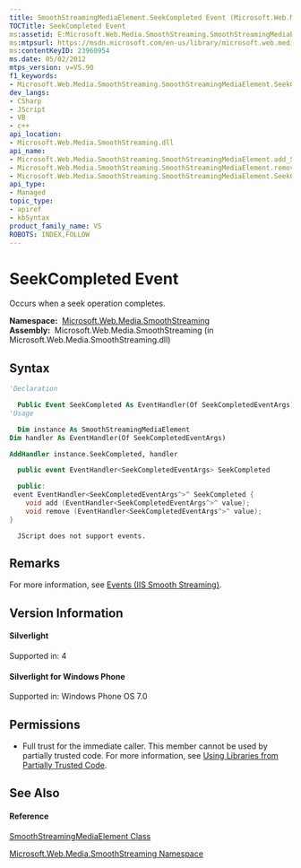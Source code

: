 ```yaml
---
title: SmoothStreamingMediaElement.SeekCompleted Event (Microsoft.Web.Media.SmoothStreaming)
TOCTitle: SeekCompleted Event
ms:assetid: E:Microsoft.Web.Media.SmoothStreaming.SmoothStreamingMediaElement.SeekCompleted
ms:mtpsurl: https://msdn.microsoft.com/en-us/library/microsoft.web.media.smoothstreaming.smoothstreamingmediaelement.seekcompleted(v=VS.90)
ms:contentKeyID: 23960954
ms.date: 05/02/2012
mtps_version: v=VS.90
f1_keywords:
- Microsoft.Web.Media.SmoothStreaming.SmoothStreamingMediaElement.SeekCompleted
dev_langs:
- CSharp
- JScript
- VB
- c++
api_location:
- Microsoft.Web.Media.SmoothStreaming.dll
api_name:
- Microsoft.Web.Media.SmoothStreaming.SmoothStreamingMediaElement.add_SeekCompleted
- Microsoft.Web.Media.SmoothStreaming.SmoothStreamingMediaElement.remove_SeekCompleted
- Microsoft.Web.Media.SmoothStreaming.SmoothStreamingMediaElement.SeekCompleted
api_type:
- Managed
topic_type:
- apiref
- kbSyntax
product_family_name: VS
ROBOTS: INDEX,FOLLOW
---
```


# SeekCompleted Event

Occurs when a seek operation completes.

**Namespace:**  [Microsoft.Web.Media.SmoothStreaming](microsoft-web-media-smoothstreaming-namespace_1.md)  
**Assembly:**  Microsoft.Web.Media.SmoothStreaming (in Microsoft.Web.Media.SmoothStreaming.dll)

## Syntax

``` vb
'Declaration

  Public Event SeekCompleted As EventHandler(Of SeekCompletedEventArgs)
'Usage

  Dim instance As SmoothStreamingMediaElement
Dim handler As EventHandler(Of SeekCompletedEventArgs)

AddHandler instance.SeekCompleted, handler
```

``` csharp
  public event EventHandler<SeekCompletedEventArgs> SeekCompleted
```

``` c++
  public:
 event EventHandler<SeekCompletedEventArgs^>^ SeekCompleted {
    void add (EventHandler<SeekCompletedEventArgs^>^ value);
    void remove (EventHandler<SeekCompletedEventArgs^>^ value);
}
```

``` jscript
  JScript does not support events.
```

## Remarks

For more information, see [Events (IIS Smooth Streaming)](events.md).

## Version Information

#### Silverlight

Supported in: 4  

#### Silverlight for Windows Phone

Supported in: Windows Phone OS 7.0  

## Permissions

  - Full trust for the immediate caller. This member cannot be used by partially trusted code. For more information, see [Using Libraries from Partially Trusted Code](https://msdn.microsoft.com/en-us/library/8skskf63\(v=vs.90\)).

## See Also

#### Reference

[SmoothStreamingMediaElement Class](smoothstreamingmediaelement-class-microsoft-web-media-smoothstreaming_1.md)

[Microsoft.Web.Media.SmoothStreaming Namespace](microsoft-web-media-smoothstreaming-namespace_1.md)

